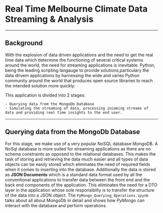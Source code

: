 # Real Time Melbourne Climate Data Streaming & Analysis

<hr />

## Background

With the explosion of data driven applications and the need to get the real time data which determine the functioning of several critical systems around the world, the need for streaming applications is inevitable. Python, being the leading scripting langauge to provide solutions,particulary the data drivem applications by harnessing the wide and varies Python community around the world that produces open source libraries to reach the intended solution more quickly. 

This application is divided into 2 stages:

	- Querying data from the MongoDb Database
	- Simulating the streaming of data, processing incoming streams of data and providing real time insights to the end user.

<hr />

## Querying data from the MongoDb Database

For this stage, we make use of a very popular NoSQL database MongoDB. A NoSql database is more suited for streaming applications as there are no schema constraints as opposed to the relational databases. This makes the task of storing and retrieving the data much easier and all types of data objects can be easily stored which eliminates the need of required fields when it comes to inserting into the database. Additionally the data is stored as <b>JSON Documents</b> which is a standard data format used by all the conventional applications to transfer data between the front end and the back end components of the application. This eliminates the need for a DTO layer in the application whose sole responsibilty is to transfer the structure of the data into a JSON object. The `PyMongo_Querying_Operations.ipynb` talks about all about MongoDb in detail and shows how <i>PyMongo</i> can interact with the database and perform operations.  



